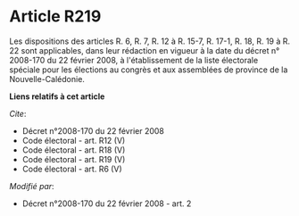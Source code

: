 # Article R219

Les dispositions des articles R. 6, R. 7, R. 12 à R. 15-7, R. 17-1, R. 18, R. 19 à R. 22 sont applicables, dans leur
rédaction en vigueur à la date du décret n° 2008-170 du 22 février 2008, à l'établissement de la liste électorale spéciale
pour les élections au congrès et aux assemblées de province de la Nouvelle-Calédonie.

**Liens relatifs à cet article**

_Cite_:

  - Décret n°2008-170 du 22 février 2008
  - Code électoral - art. R12 (V)
  - Code électoral - art. R18 (V)
  - Code électoral - art. R19 (V)
  - Code électoral - art. R6 (V)

_Modifié par_:

  - Décret n°2008-170 du 22 février 2008 - art. 2
